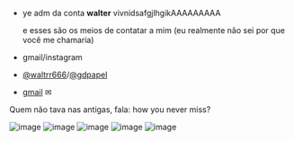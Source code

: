 - ye adm da conta **walter** vivnidsafgjlhgikAAAAAAAAA

  e esses são os meios de contatar a mim (eu realmente não sei por que você me chamaria)

- gmail/instagram 

- [@waltrr666](https://www.instagram.com/waltrr666/)/[@gdpapel](https://www.instagram.com/gabrielcudepapel/)
- [gmail](w961171@gmail.com) ✉

Quem não tava nas antigas, fala: how you never miss?

![image](https://img.shields.io/badge/Instagram-E4405F?style=for-the-badge&logo=instagram&logoColor=white) 
![image](https://img.shields.io/badge/JavaScript-323330?style=for-the-badge&logo=javascript&logoColor=F7DF1E)
![image](https://img.shields.io/badge/HTML5-E34F26?style=for-the-badge&logo=html5&logoColor=white)
![image](https://img.shields.io/badge/GitHub-100000?style=for-the-badge&logo=github&logoColor=white)
![image](https://img.shields.io/badge/Gmail-D14836?style=for-the-badge&logo=gmail&logoColor=white)
